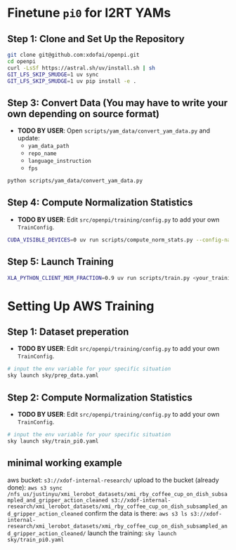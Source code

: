 # Finetune `pi0` for I2RT YAMs

## Step 1: Clone and Set Up the Repository

```bash
git clone git@github.com:xdofai/openpi.git
cd openpi
curl -LsSf https://astral.sh/uv/install.sh | sh
GIT_LFS_SKIP_SMUDGE=1 uv sync
GIT_LFS_SKIP_SMUDGE=1 uv pip install -e .
```

## Step 3: Convert Data (You may have to write your own depending on source format)
- **TODO BY USER**: Open `scripts/yam_data/convert_yam_data.py` and update:
  - `yam_data_path`
  - `repo_name`
  - `language_instruction`
  - `fps`

```bash
python scripts/yam_data/convert_yam_data.py
```

## Step 4: Compute Normalization Statistics
- **TODO BY USER**: Edit `src/openpi/training/config.py` to add your own `TrainConfig`.

```bash
CUDA_VISIBLE_DEVICES=0 uv run scripts/compute_norm_stats.py --config-name <your_training_configuration> --epsilon 1e-2
```

## Step 5: Launch Training
```bash
XLA_PYTHON_CLIENT_MEM_FRACTION=0.9 uv run scripts/train.py <your_training_configuration> --exp-name=<task_name> --overwrite
```

# Setting Up AWS Training
## Step 1: Dataset preperation
- **TODO BY USER**: Edit `src/openpi/training/config.py` to add your own `TrainConfig`.
```bash
# input the env variable for your specific situation
sky launch sky/prep_data.yaml
```

## Step 2: Compute Normalization Statistics
- **TODO BY USER**: Edit `src/openpi/training/config.py` to add your own `TrainConfig`.
```bash
# input the env variable for your specific situation
sky launch sky/train_pi0.yaml
```

## minimal working example

aws bucket: `s3://xdof-internal-research/`
upload to the bucket (already done): `aws s3 sync /nfs_us/justinyu/xmi_lerobot_datasets/xmi_rby_coffee_cup_on_dish_subsampled_and_gripper_action_cleaned s3://xdof-internal-research/xmi_lerobot_datasets/xmi_rby_coffee_cup_on_dish_subsampled_and_gripper_action_cleaned`
confirm the data is there: `aws s3 ls s3://xdof-internal-research/xmi_lerobot_datasets/xmi_rby_coffee_cup_on_dish_subsampled_and_gripper_action_cleaned/`
launch the training: `sky launch sky/train_pi0.yaml`
